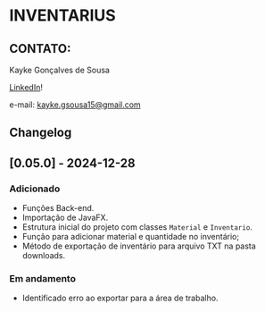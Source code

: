 # INVENTARIUS
## CONTATO:
Kayke Gonçalves de Sousa

[LinkedIn](linkedin.com/in/kayke-sousa/)!

e-mail: kayke.gsousa15@gmail.com

## Changelog

## [0.05.0] - 2024-12-28
### Adicionado
- Funções Back-end.
- Importação de JavaFX.
- Estrutura inicial do projeto com classes `Material` e `Inventario`.
- Função para adicionar material e quantidade no inventário;
- Método de exportação de inventário para arquivo TXT na pasta downloads.

### Em andamento
- Identificado erro ao exportar para a área de trabalho. 



